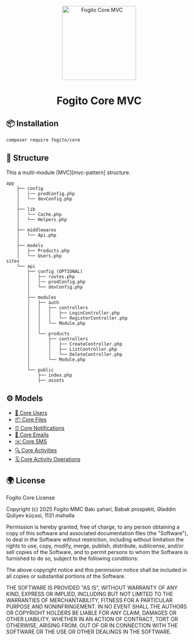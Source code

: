 <p align="center">
  <a href="https://app.fogito.com" rel="noopener noreferrer nofollow" target="blank">
   <img width="200" src="https://app.fogito.com/assets/images/logos/logo.svg" alt="Fogito Core MVC">
  </a>
</p>

<h1 align="center">Fogito Core MVC</h1>

## 📦 Installation

```
composer require fogito/core
```

## 🔨 Structure

This a multi-module [MVC][mvc-pattern] structure.

```
app
    ├── config
    │   │── prodConfig.php
    │   └── devConfig.php
    │
    ├── lib
    │   └── Cache.php
    │   └── Helpers.php
    │
    ├── middlewares
    │   └── Api.php
    │
    ├── models
    │   ├── Products.php
    │   └── Users.php
sites
    └── api
        ├── config (OPTIONAL)
        │   ├── routes.php
        │   │── prodConfig.php
        │   └── devConfig.php
        │   
        ├── modules
        │   ├── auth
        │   │   ├── controllers
        │   │   │   ├── LoginController.php
        │   │   │   └── RegisterController.php
        │   │   └── Module.php
        │   │   
        │   └── products
        │       ├── controllers
        │       │   ├── CreateController.php
        │       │   ├── ListController.php
        │       │   └── DeleteController.php
        │       └── Module.php
        │      
        └── public
            ├── index.php
            ├── assets
```

## ⚙️ Models
- <a href="https://github.com/Fogito-com/fogito-core/blob/master/README/CoreUsers.md">🙍‍ Core Users</a><br/>
- <a href="https://github.com/Fogito-com/fogito-core/blob/master/README/CoreFiles.md">📦 Core Files</a><br/>
- <a href="https://github.com/Fogito-com/fogito-core/blob/master/README/CoreNotifications.md">⏰ Core Notifications</a><br/>
- <a href="https://github.com/Fogito-com/fogito-core/blob/master/README/CoreEmails.md">📨 Core Emails</a><br/>
- <a href="https://github.com/Fogito-com/fogito-core/blob/master/README/CoreSMS.md">✉️ Core SMS</a><br/>
- <a href="https://github.com/Fogito-com/fogito-core/blob/master/README/CoreActivities.md">🔍 Core Activities</a><br/>
- <a href="https://github.com/Fogito-com/fogito-core/blob/master/README/CoreActivityOperations.md">🗓 Core Activity Operations</a><br/>

## 🌍 License 

Fogito Core License

Copyright (c) 2025 Fogito MMC
Bakı şəhəri, Babək prospekti, Ələddin Quliyev küçəsi, 1131 məhəllə

Permission is hereby granted, free of charge, to any person obtaining a copy
of this software and associated documentation files (the "Software"), to deal
in the Software without restriction, including without limitation the rights
to use, copy, modify, merge, publish, distribute, sublicense, and/or sell
copies of the Software, and to permit persons to whom the Software is
furnished to do so, subject to the following conditions:

The above copyright notice and this permission notice shall be included in all
copies or substantial portions of the Software.

THE SOFTWARE IS PROVIDED "AS IS", WITHOUT WARRANTY OF ANY KIND, EXPRESS OR
IMPLIED, INCLUDING BUT NOT LIMITED TO THE WARRANTIES OF MERCHANTABILITY,
FITNESS FOR A PARTICULAR PURPOSE AND NONINFRINGEMENT. IN NO EVENT SHALL THE
AUTHORS OR COPYRIGHT HOLDERS BE LIABLE FOR ANY CLAIM, DAMAGES OR OTHER
LIABILITY, WHETHER IN AN ACTION OF CONTRACT, TORT OR OTHERWISE, ARISING FROM,
OUT OF OR IN CONNECTION WITH THE SOFTWARE OR THE USE OR OTHER DEALINGS IN THE
SOFTWARE.